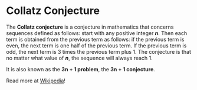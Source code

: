 # Collatz Conjecture
The **Collatz conjecture** is a conjecture in mathematics that concerns sequences defined as follows: start with any positive integer ***n***. Then each term is obtained from the previous term as follows: if the previous term is even, the next term is one half of the previous term. If the previous term is odd, the next term is 3 times the previous term plus 1. The conjecture is that no matter what value of ***n***, the sequence will always reach 1.

It is also known as the **3n + 1 problem**, the **3n + 1 conjecture**.

Read more at [Wikipedia](https://en.wikipedia.org/wiki/Collatz_conjecture)!
